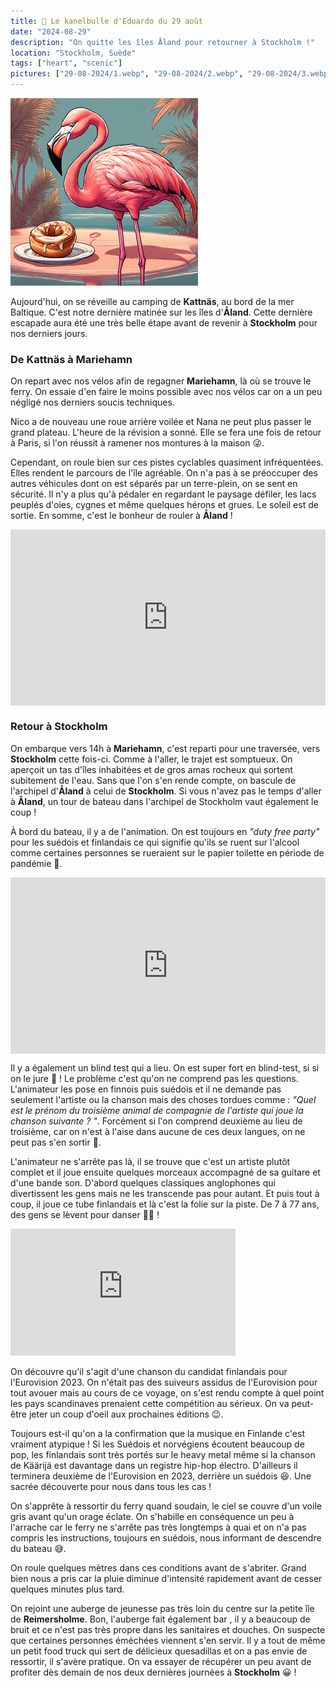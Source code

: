 ```yaml
---
title: 🥮 Le kanelbulle d'Eduardo du 29 août
date: "2024-08-29"
description: "On quitte les îles Åland pour retourner à Stockholm !"
location: "Stockholm, Suède"
tags: ["heart", "scenic"]
pictures: ["29-08-2024/1.webp", "29-08-2024/2.webp", "29-08-2024/3.webp", "29-08-2024/4.webp", "29-08-2024/5.webp", "29-08-2024/6.webp", "29-08-2024/7.webp"]
---
```


![Kanelbullar d'Eduardo](../kanelbullar_eduardo.png)

Aujourd'hui, on se réveille au camping de **Kattnäs**, au bord de la mer Baltique. C'est notre dernière matinée sur les îles d'**Åland**. Cette dernière escapade aura été une très belle étape avant de revenir à **Stockholm** pour nos derniers jours.

### De Kattnäs à Mariehamn 

On repart avec nos vélos afin de regagner **Mariehamn**, là où se trouve le ferry. On essaie d'en faire le moins possible avec nos vélos car on a un peu négligé nos derniers soucis techniques.

Nico a de nouveau une roue arrière voilée et Nana ne peut plus passer le grand plateau. L'heure de la révision a sonné. Elle se fera une fois de retour à Paris, si l'on réussit à ramener nos montures à la maison 😜.

Cependant, on roule bien sur ces pistes cyclables quasiment infréquentées. Elles rendent le parcours de l'île agréable. On n'a pas à se préoccuper des autres véhicules dont on est séparés par un terre-plein, on se sent en sécurité. Il n'y a plus qu'à pédaler en regardant le paysage défiler, les lacs peuplés d'oies, cygnes et même quelques hérons et grues. Le soleil est de sortie. En somme, c'est le bonheur de rouler à **Åland** ! 

<div style="width: 100%; height: 0; position: relative; padding-bottom: 56%;"><iframe src="https://giphy.com/embed/nnJIYvWhYpPlyv3tJo" style="top: 0; left: 0; width: 100%; height: 100%; position: absolute; border: 0;" allowfullscreen scrolling="no" allow="encrypted-media;" class="giphy-embed"></iframe></div>

### Retour à Stockholm 
On embarque vers 14h à **Mariehamn**, c'est reparti pour une traversée, vers **Stockholm** cette fois-ci. Comme à l'aller, le trajet est somptueux. On aperçoit un tas d'îles inhabitées et de gros amas rocheux qui sortent subitement de l'eau. Sans que l'on s'en rende compte, on bascule de l'archipel d'**Åland** à celui de **Stockholm**. Si vous n'avez pas le temps d'aller à **Åland**, un tour de bateau dans l'archipel de Stockholm vaut également le coup !

À bord du bateau, il y a de l'animation. On est toujours en *"duty free party"* pour les suédois et finlandais ce qui signifie qu'ils se ruent sur l'alcool comme certaines personnes se rueraient sur le papier toilette en période de pandémie 🫣.

<div style="width: 100%; height: 0; position: relative; padding-bottom: 56%;"><iframe src="https://giphy.com/embed/sr6uqbzKTE7jHVrxCS" style="top: 0; left: 0; width: 100%; height: 100%; position: absolute; border: 0;" allowfullscreen scrolling="no" allow="encrypted-media;" class="giphy-embed"></iframe></div>

Il y a également un blind test qui a lieu. On est super fort en blind-test, si si on le jure 🤥 ! Le problème c'est qu'on ne comprend pas les questions. L'animateur les pose en finnois puis suédois et il ne demande pas seulement l'artiste ou la chanson mais des choses tordues comme : *"Quel est le prénom du troisième animal de compagnie de l'artiste qui joue la chanson suivante ? "*. Forcément si l'on comprend deuxième au lieu de troisième, car on n'est à l'aise dans aucune de ces deux langues, on ne peut pas s'en sortir 🤔. 

L'animateur ne s'arrête pas là, il se trouve que c'est un artiste plutôt complet et il joue ensuite quelques morceaux accompagné de sa guitare et d'une bande son. D'abord quelques classiques anglophones qui divertissent les gens mais ne les transcende pas pour autant. Et puis tout à coup, il joue ce tube finlandais et là c'est la folie sur la piste. De 7 à 77 ans, des gens se lèvent pour danser 🕺🏻 !

<iframe width="360" height="202.5" src="https://www.youtube-nocookie.com/embed/l6rS8Dv5g-8?si=nSSqpwkrsKTmfVXM" title="YouTube video player" frameborder="0" allow="accelerometer; autoplay; clipboard-write; encrypted-media; gyroscope; picture-in-picture; web-share"></iframe>

On découvre qu'il s'agit d'une chanson du candidat finlandais pour l'Eurovision 2023. On n'était pas des suiveurs assidus de l'Eurovision pour tout avouer mais au cours de ce voyage, on s'est rendu compte à quel point les pays scandinaves prenaient cette compétition au sérieux. On va peut-être jeter un coup d'oeil aux prochaines éditions 😉. 

Toujours est-il qu'on a la confirmation que la musique en Finlande c'est vraiment atypique ! Si les Suédois et norvégiens écoutent beaucoup de pop, les finlandais sont très portés sur le heavy metal même si la chanson de Käärijä est davantage dans un registre hip-hop électro. D'ailleurs il terminera deuxième de l'Eurovision en 2023, derrière un suédois 😆. Une sacrée découverte pour nous dans tous les cas !

On s'apprête à ressortir du ferry quand soudain, le ciel se couvre d'un voile gris avant qu'un orage éclate. On s'habille en conséquence un peu à l'arrache car le ferry ne s'arrête pas très longtemps à quai et on n'a pas compris les instructions, toujours en suédois, nous informant de descendre du bateau 😅.

On roule quelques mètres dans ces conditions avant de s'abriter. Grand bien nous a pris car la pluie diminue d'intensité rapidement avant de cesser quelques minutes plus tard.

On rejoint une auberge de jeunesse pas très loin du centre sur la petite île de **Reimersholme**. Bon, l'auberge fait également bar , il y a beaucoup de bruit et ce n'est pas très propre dans les sanitaires et douches. On suspecte que certaines personnes éméchées viennent s'en servir. Il y a tout de même un petit food truck qui sert de délicieux quesadillas et on a pas envie de ressortir, il s'avère pratique. On va essayer de récupérer un peu avant de profiter dès demain de nos deux dernières journées à **Stockholm** 😀 !